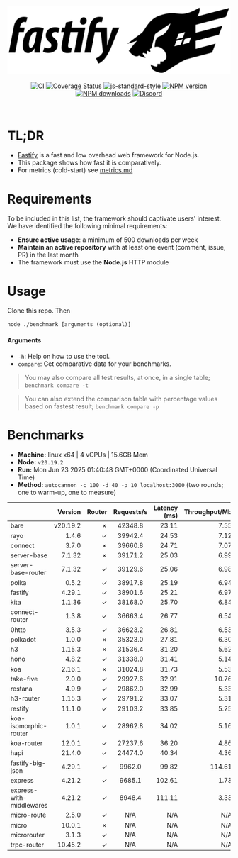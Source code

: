 <div align="center">
  <img src="https://github.com/fastify/graphics/raw/HEAD/fastify-landscape-outlined.svg" width="650" height="auto"/>
</div>

<div align="center">

[![CI](https://github.com/fastify/fastify/workflows/ci/badge.svg)](https://github.com/fastify/fastify/actions/workflows/ci.yml)
[![Coverage Status](https://coveralls.io/repos/github/fastify/fastify/badge.svg?branch=master)](https://coveralls.io/github/fastify/fastify?branch=master)
[![js-standard-style](https://img.shields.io/badge/code%20style-standard-brightgreen.svg?style=flat)](http://standardjs.com/)
[![NPM version](https://img.shields.io/npm/v/fastify.svg?style=flat)](https://www.npmjs.com/package/fastify)
[![NPM downloads](https://img.shields.io/npm/dm/fastify.svg?style=flat)](https://www.npmjs.com/package/fastify) [![Discord](https://img.shields.io/discord/725613461949906985)](https://discord.gg/fastify)

</div>
<br />

# TL;DR

* [Fastify](https://github.com/fastify/fastify) is a fast and low overhead web framework for Node.js.
* This package shows how fast it is comparatively.
* For metrics (cold-start) see [metrics.md](./METRICS.md)

# Requirements

To be included in this list, the framework should captivate users' interest. We have identified the following minimal requirements:
- **Ensure active usage**: a minimum of 500 downloads per week
- **Maintain an active repository** with at least one event (comment, issue, PR) in the last month
- The framework must use the **Node.js** HTTP module

# Usage

Clone this repo. Then 

```
node ./benchmark [arguments (optional)]
```

#### Arguments

* `-h`: Help on how to use the tool.
* `compare`: Get comparative data for your benchmarks.

> You may also compare all test results, at once, in a single table; `benchmark compare -t`

> You can also extend the comparison table with percentage values based on fastest result; `benchmark compare -p`
# Benchmarks

* __Machine:__ linux x64 | 4 vCPUs | 15.6GB Mem
* __Node:__ `v20.19.2`
* __Run:__ Mon Jun 23 2025 01:40:48 GMT+0000 (Coordinated Universal Time)
* __Method:__ `autocannon -c 100 -d 40 -p 10 localhost:3000` (two rounds; one to warm-up, one to measure)

|                          | Version  | Router | Requests/s | Latency (ms) | Throughput/Mb |
| :--                      | --:      | --:    | :-:        | --:          | --:           |
| bare                     | v20.19.2 | ✗      | 42348.8    | 23.11        | 7.55          |
| rayo                     | 1.4.6    | ✓      | 39942.4    | 24.53        | 7.12          |
| connect                  | 3.7.0    | ✗      | 39660.8    | 24.71        | 7.07          |
| server-base              | 7.1.32   | ✗      | 39171.2    | 25.03        | 6.99          |
| server-base-router       | 7.1.32   | ✓      | 39129.6    | 25.06        | 6.98          |
| polka                    | 0.5.2    | ✓      | 38917.8    | 25.19        | 6.94          |
| fastify                  | 4.29.1   | ✓      | 38901.6    | 25.21        | 6.97          |
| kita                     | 1.1.36   | ✓      | 38168.0    | 25.70        | 6.84          |
| connect-router           | 1.3.8    | ✓      | 36663.4    | 26.77        | 6.54          |
| 0http                    | 3.5.3    | ✓      | 36623.2    | 26.81        | 6.53          |
| polkadot                 | 1.0.0    | ✗      | 35323.0    | 27.81        | 6.30          |
| h3                       | 1.15.3   | ✗      | 31536.4    | 31.20        | 5.62          |
| hono                     | 4.8.2    | ✓      | 31338.0    | 31.41        | 5.14          |
| koa                      | 2.16.1   | ✗      | 31024.8    | 31.73        | 5.53          |
| take-five                | 2.0.0    | ✓      | 29927.6    | 32.91        | 10.76         |
| restana                  | 4.9.9    | ✓      | 29862.0    | 32.99        | 5.33          |
| h3-router                | 1.15.3   | ✓      | 29791.2    | 33.07        | 5.31          |
| restify                  | 11.1.0   | ✓      | 29103.2    | 33.85        | 5.25          |
| koa-isomorphic-router    | 1.0.1    | ✓      | 28962.8    | 34.02        | 5.16          |
| koa-router               | 12.0.1   | ✓      | 27237.6    | 36.20        | 4.86          |
| hapi                     | 21.4.0   | ✓      | 24474.0    | 40.34        | 4.36          |
| fastify-big-json         | 4.29.1   | ✓      | 9962.0     | 99.82        | 114.61        |
| express                  | 4.21.2   | ✓      | 9685.1     | 102.61       | 1.73          |
| express-with-middlewares | 4.21.2   | ✓      | 8948.4     | 111.11       | 3.33          |
| micro-route              | 2.5.0    | ✓      | N/A        | N/A          | N/A           |
| micro                    | 10.0.1   | ✗      | N/A        | N/A          | N/A           |
| microrouter              | 3.1.3    | ✓      | N/A        | N/A          | N/A           |
| trpc-router              | 10.45.2  | ✓      | N/A        | N/A          | N/A           |
